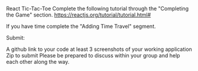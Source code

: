 React Tic-Tac-Toe
Complete the following tutorial through the "Completing the Game" section.  https://reactjs.org/tutorial/tutorial.html#

If you have time complete the "Adding Time Travel" segment. 

Submit: 

A github link to your code
at least 3 screenshots of your working application
Zip to submit
Please be prepared to discuss within your group and help each other along the way. 
